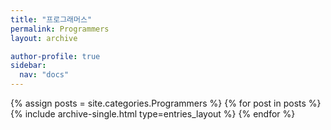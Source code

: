 ```yaml
---
title: "프로그래머스"
permalink: Programmers
layout: archive

author-profile: true
sidebar:
  nav: "docs"
---
```


{% assign posts = site.categories.Programmers %}
{% for post in posts %}
  {% include archive-single.html type=entries_layout %}
{% endfor %}